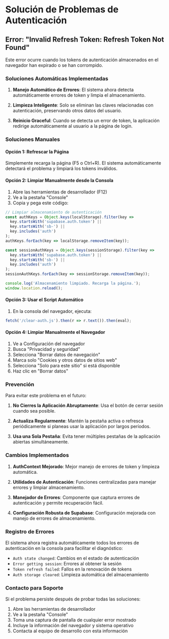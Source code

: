 # Solución de Problemas de Autenticación

## Error: "Invalid Refresh Token: Refresh Token Not Found"

Este error ocurre cuando los tokens de autenticación almacenados en el navegador han expirado o se han corrompido.

### Soluciones Automáticas Implementadas

1. **Manejo Automático de Errores**: El sistema ahora detecta automáticamente errores de token y limpia el almacenamiento.

2. **Limpieza Inteligente**: Solo se eliminan las claves relacionadas con autenticación, preservando otros datos del usuario.

3. **Reinicio Graceful**: Cuando se detecta un error de token, la aplicación redirige automáticamente al usuario a la página de login.

### Soluciones Manuales

#### Opción 1: Refrescar la Página
Simplemente recarga la página (F5 o Ctrl+R). El sistema automáticamente detectará el problema y limpiará los tokens inválidos.

#### Opción 2: Limpiar Manualmente desde la Consola
1. Abre las herramientas de desarrollador (F12)
2. Ve a la pestaña "Console"
3. Copia y pega este código:

```javascript
// Limpiar almacenamiento de autenticación
const authKeys = Object.keys(localStorage).filter(key => 
  key.startsWith('supabase.auth.token') || 
  key.startsWith('sb-') ||
  key.includes('auth')
);
authKeys.forEach(key => localStorage.removeItem(key));

const sessionAuthKeys = Object.keys(sessionStorage).filter(key => 
  key.startsWith('supabase.auth.token') || 
  key.startsWith('sb-') ||
  key.includes('auth')
);
sessionAuthKeys.forEach(key => sessionStorage.removeItem(key));

console.log('Almacenamiento limpiado. Recarga la página.');
window.location.reload();
```

#### Opción 3: Usar el Script Automático
1. En la consola del navegador, ejecuta:
```javascript
fetch('/clear-auth.js').then(r => r.text()).then(eval);
```

#### Opción 4: Limpiar Manualmente el Navegador
1. Ve a Configuración del navegador
2. Busca "Privacidad y seguridad"
3. Selecciona "Borrar datos de navegación"
4. Marca solo "Cookies y otros datos de sitios web"
5. Selecciona "Solo para este sitio" si está disponible
6. Haz clic en "Borrar datos"

### Prevención

Para evitar este problema en el futuro:

1. **No Cierres la Aplicación Abruptamente**: Usa el botón de cerrar sesión cuando sea posible.

2. **Actualiza Regularmente**: Mantén la pestaña activa o refresca periódicamente si planeas usar la aplicación por largos períodos.

3. **Usa una Sola Pestaña**: Evita tener múltiples pestañas de la aplicación abiertas simultáneamente.

### Cambios Implementados

1. **AuthContext Mejorado**: Mejor manejo de errores de token y limpieza automática.

2. **Utilidades de Autenticación**: Funciones centralizadas para manejar errores y limpiar almacenamiento.

3. **Manejador de Errores**: Componente que captura errores de autenticación y permite recuperación fácil.

4. **Configuración Robusta de Supabase**: Configuración mejorada con manejo de errores de almacenamiento.

### Registro de Errores

El sistema ahora registra automáticamente todos los errores de autenticación en la consola para facilitar el diagnóstico:

- `Auth state changed`: Cambios en el estado de autenticación
- `Error getting session`: Errores al obtener la sesión
- `Token refresh failed`: Fallos en la renovación de tokens
- `Auth storage cleared`: Limpieza automática del almacenamiento

### Contacto para Soporte

Si el problema persiste después de probar todas las soluciones:

1. Abre las herramientas de desarrollador
2. Ve a la pestaña "Console"
3. Toma una captura de pantalla de cualquier error mostrado
4. Incluye la información del navegador y sistema operativo
5. Contacta al equipo de desarrollo con esta información
